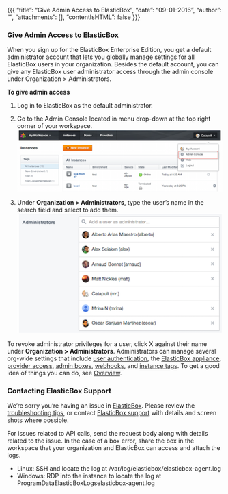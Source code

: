 {{{
“title”: “Give Admin Access to ElasticBox”,
“date”: “09-01-2016”,
“author”: “”,
“attachments”: [],
“contentIsHTML”: false
}}}

### Give Admin Access to ElasticBox
When you sign up for the ElasticBox Enterprise Edition, you get a default administrator account that lets you globally manage settings for all ElasticBox users in your organization. Besides the default account, you can give any ElasticBox user administrator access through the admin console under Organization > Administrators.

**To give admin access**
1. Log in to ElasticBox as the default administrator.
2. Go to the Admin Console located in menu drop-down at the top right corner of your workspace.
   ![admin-access1.png](../images/ElasticBox/admin-access1.png)

3. Under **Organization > Administrators**, type the user’s name in the search field and select to add them.
   ![admin-access2.png](../images/ElasticBox/admin-access2.png)

To revoke administrator privileges for a user, click X against their name under **Organization > Administrators**.
Administrators can manage several org-wide settings that include [user authentication](https://www.ctl.io/knowledge-base/ElasticBox/user-authentication.md/), the [ElasticBox appliance](https://www.ctl.io/knowledge-base/ElasticBox/appliance-overview.md/), [provider access](https://www.ctl.io/knowledge-base/ElasticBox/provider-access.md/), [admin boxes](https://www.ctl.io/knowledge-base/ElasticBox/deploymentpolicy-box.md/#deppolicy-adminbox), [webhooks](https://www.ctl.io/knowledge-base/ElasticBox/webhooks.md/), and [instance tags](https://www.ctl.io/knowledge-base/ElasticBox/resource-tags.md/). To get a good idea of things you can do, see [Overview](https://www.ctl.io/knowledge-base/ElasticBox/admin-overview.md/).

### Contacting ElasticBox Support
We’re sorry you’re having an issue in [ElasticBox](https://www.ctl.io/elasticbox/). Please review the [troubleshooting tips](https://elasticbox.com/documentation/troubleshooting/troubleshooting-tips/), or contact [ElasticBox support](mailto:support@elasticbox.com) with details and screen shots where possible.

For issues related to API calls, send the request body along with details related to the issue. In the case of a box error, share the box in the workspace that your organization and ElasticBox can access and attach the logs.
* Linux: SSH and locate the log at /var/log/elasticbox/elasticbox-agent.log
* Windows: RDP into the instance to locate the log at ProgramDataElasticBoxLogselasticbox-agent.log

